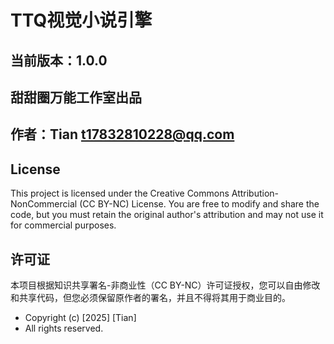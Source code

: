 # TTQ视觉小说引擎
## 当前版本：1.0.0
## 甜甜圈万能工作室出品
## 作者：Tian <t17832810228@qq.com>

## License
This project is licensed under the Creative Commons Attribution-NonCommercial (CC BY-NC) License. You are free to modify and share the code, but you must retain the original author's attribution and may not use it for commercial purposes.

## 许可证
本项目根据知识共享署名-非商业性（CC BY-NC）许可证授权，您可以自由修改和共享代码，但您必须保留原作者的署名，并且不得将其用于商业目的。


* Copyright (c) [2025] [Tian]
* All rights reserved.
